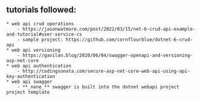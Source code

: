 ## tutorials followed:
    * web api crud operations
        - https://jasonwatmore.com/post/2022/03/15/net-6-crud-api-example-and-tutorial#user-service-cs
        - sample project: https://github.com/cornflourblue/dotnet-6-crud-api
    * web api versioning
        - https://gavilan.blog/2020/06/04/swagger-openapi-and-versioning-asp-net-core
    * web api authentication
        - http://codingsonata.com/secure-asp-net-core-web-api-using-api-key-authentication
    * web api swagger
        - **_none_** swagger is built into the dotnet webapi project project template
